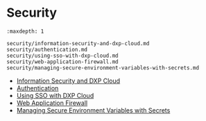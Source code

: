 # Security

```{toctree}
:maxdepth: 1

security/information-security-and-dxp-cloud.md
security/authentication.md
security/using-sso-with-dxp-cloud.md
security/web-application-firewall.md
security/managing-secure-environment-variables-with-secrets.md
```

- [Information Security and DXP Cloud](./security/information-security-and-dxp-cloud.md)
- [Authentication](./security/authentication.md)
- [Using SSO with DXP Cloud](./security/using-sso-with-dxp-cloud.md)
- [Web Application Firewall](./security/web-application-firewall.md)
- [Managing Secure Environment Variables with Secrets](./security/managing-secure-environment-variables-with-secrets.md)
